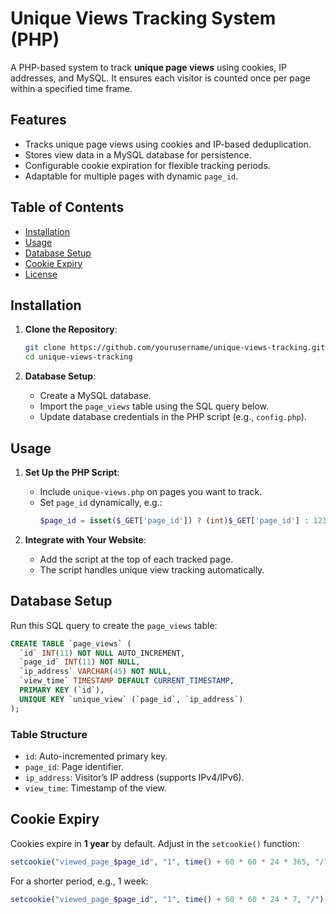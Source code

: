 # Unique Views Tracking System (PHP)

A PHP-based system to track **unique page views** using cookies, IP addresses, and MySQL. It ensures each visitor is counted once per page within a specified time frame.

## Features

- Tracks unique page views using cookies and IP-based deduplication.
- Stores view data in a MySQL database for persistence.
- Configurable cookie expiration for flexible tracking periods.
- Adaptable for multiple pages with dynamic `page_id`.

## Table of Contents

- [Installation](#installation)
- [Usage](#usage)
- [Database Setup](#database-setup)
- [Cookie Expiry](#cookie-expiry)
- [License](#license)

## Installation

1. **Clone the Repository**:
   ```bash
   git clone https://github.com/yourusername/unique-views-tracking.git
   cd unique-views-tracking
   ```

2. **Database Setup**:
   - Create a MySQL database.
   - Import the `page_views` table using the SQL query below.
   - Update database credentials in the PHP script (e.g., `config.php`).

## Usage

1. **Set Up the PHP Script**:
   - Include `unique-views.php` on pages you want to track.
   - Set `page_id` dynamically, e.g.:
     ```php
     $page_id = isset($_GET['page_id']) ? (int)$_GET['page_id'] : 123;
     ```

2. **Integrate with Your Website**:
   - Add the script at the top of each tracked page.
   - The script handles unique view tracking automatically.

## Database Setup

Run this SQL query to create the `page_views` table:

```sql
CREATE TABLE `page_views` (
  `id` INT(11) NOT NULL AUTO_INCREMENT,
  `page_id` INT(11) NOT NULL,
  `ip_address` VARCHAR(45) NOT NULL,
  `view_time` TIMESTAMP DEFAULT CURRENT_TIMESTAMP,
  PRIMARY KEY (`id`),
  UNIQUE KEY `unique_view` (`page_id`, `ip_address`)
);
```

### Table Structure
- `id`: Auto-incremented primary key.
- `page_id`: Page identifier.
- `ip_address`: Visitor’s IP address (supports IPv4/IPv6).
- `view_time`: Timestamp of the view.

## Cookie Expiry

Cookies expire in **1 year** by default. Adjust in the `setcookie()` function:

```php
setcookie("viewed_page_$page_id", "1", time() + 60 * 60 * 24 * 365, "/"); // 1 year
```

For a shorter period, e.g., 1 week:

```php
setcookie("viewed_page_$page_id", "1", time() + 60 * 60 * 24 * 7, "/"); // 1 week
```
